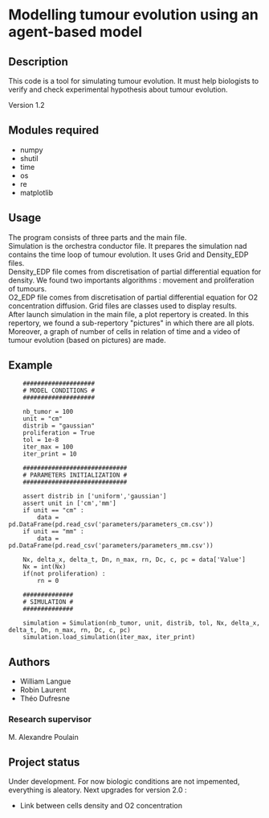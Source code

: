 # Modelling tumour evolution using an agent-based model

## Description

This code is a tool for simulating tumour evolution. It must help biologists to verify and check experimental hypothesis about tumour evolution.

Version 1.2

## Modules required

- numpy
- shutil
- time
- os
- re
- matplotlib

## Usage

The program consists of three parts and the main file.<br>
Simulation is the orchestra conductor file. It prepares the simulation nad contains the time loop of tumour evolution. It uses Grid and Density_EDP files.<br>
Density_EDP file comes from discretisation of partial differential equation for density. We found two importants algorithms : movement and proliferation of tumours.<br>
O2_EDP file comes from discretisation of partial differential equation for O2 concentration diffusion.
Grid files are classes used to display results.<br>
After launch simulation in the main file, a plot repertory is created. In this repertory, we found a sub-repertory "pictures" in which there are all plots. Moreover, a graph of number of cells in relation of time and a video of tumour evolution  (based on pictures) are made. <br>


## Example

```
    ####################
    # MODEL CONDITIONS #
    ####################

    nb_tumor = 100
    unit = "cm"
    distrib = "gaussian"
    proliferation = True
    tol = 1e-8
    iter_max = 100
    iter_print = 10

    #############################
    # PARAMETERS INITIALIZATION #
    #############################

    assert distrib in ['uniform','gaussian']
    assert unit in ['cm','mm']
    if unit == "cm" :
        data = pd.DataFrame(pd.read_csv('parameters/parameters_cm.csv'))
    if unit == "mm" :
        data = pd.DataFrame(pd.read_csv('parameters/parameters_mm.csv'))

    Nx, delta_x, delta_t, Dn, n_max, rn, Dc, c, pc = data['Value']
    Nx = int(Nx)
    if(not proliferation) :
        rn = 0
    
    ##############    
    # SIMULATION #
    ##############

    simulation = Simulation(nb_tumor, unit, distrib, tol, Nx, delta_x, delta_t, Dn, n_max, rn, Dc, c, pc)
    simulation.load_simulation(iter_max, iter_print)
```

## Authors

- William Langue
- Robin Laurent
- Théo Dufresne

### Research supervisor

M. Alexandre Poulain

## Project status

Under development. For now biologic conditions are not impemented, everything is aleatory.
Next upgrades for version 2.0 :
* Link between cells density and O2 concentration